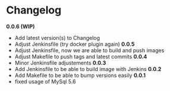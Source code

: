 # Changelog

**0.0.6 (WIP)**
- Add latest version(s) to Changelog
- Adjust Jenkinsfile (try docker plugin again)
**0.0.5**
- Adjust Jenkinsfile, now we are able to build and push images
- Adjust Makefile to push tags and latest commits
**0.0.4**
- Minor Jenkinsfile adjustements
**0.0.3**
- Add Jenkinsfile to be able to build image with Jenkins
**0.0.2**
- Add Makefile to be able to bump versions easily
**0.0.1**
- fixed usage of MySql 5.6
